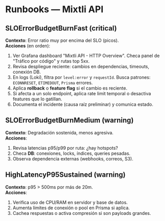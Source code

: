 # Runbooks — Mixtli API

## SLOErrorBudgetBurnFast (critical)
**Contexto**: Error ratio muy por encima del SLO (picos).  
**Acciones** (en orden):
1. Ver Grafana dashboard "Mixtli API - HTTP Overview". Checa panel de "Tráfico por código" y rutas top 5xx.
2. Revisa despliegue reciente: cambios en dependencias, timeouts, conexión DB.
3. En logs (Loki), filtra por `level:error` y `requestId`. Busca patrones: `ECONNRESET`, `ETIMEDOUT`, `Prisma` errores.
4. Aplica **rollback** o **feature flag** si el cambio es reciente.
5. Si afecta a un solo endpoint, aplica rate limit temporal o desactiva features que lo gatillan.
6. Documenta el incidente (causa raíz preliminar) y comunica estado.

## SLOErrorBudgetBurnMedium (warning)
**Contexto**: Degradación sostenida, menos agresiva.  
**Acciones**:
1. Revisa latencias p95/p99 por ruta: ¿hay hotspots?
2. Checa **DB**: conexiones, locks, índices, queries pesadas.
3. Observa dependencia externas (webhooks, correos, S3).

## HighLatencyP95Sustained (warning)
**Contexto**: p95 > 500ms por más de 20m.  
**Acciones**:
1. Verifica uso de CPU/RAM en servidor y base de datos.
2. Aumenta límites de conexión o pool en Prisma si aplica.
3. Cachea respuestas o activa compresión si son payloads grandes.
